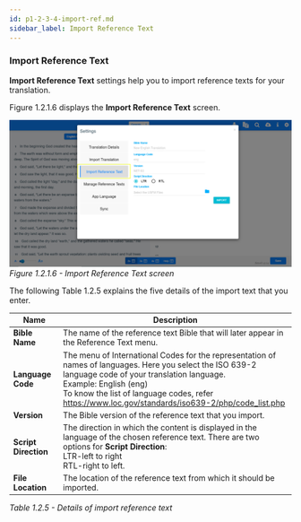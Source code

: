 ```yaml
---
id: p1-2-3-4-import-ref.md
sidebar_label: Import Reference Text
---
```


### Import Reference Text

**Import Reference Text** settings help you to import reference texts for your translation.

Figure 1.2.1.6 displays the **Import Reference Text** screen.

![alt text](../../../../../../static/AutographaLiveImages/Getting_Started/import-reference-text-fig-1.2.1.6.jpg 'Import Reference Text screen')
_Figure 1.2.1.6 - Import Reference Text screen_

The following Table 1.2.5 explains the five details of the import text that you enter.

| Name                 | Description                                                                                                                                                                                                                                                                                   |
| -------------------- | --------------------------------------------------------------------------------------------------------------------------------------------------------------------------------------------------------------------------------------------------------------------------------------------- |
| **Bible Name**       | The name of the reference text Bible that will later appear in the Reference Text menu.                                                                                                                                                                                                       |
| **Language Code**    | The menu of International Codes for the representation of names of languages. Here you select the ISO 639-2 language code of your translation language. <br/> Example: English (eng) <br/> To know the list of language codes, refer https://www.loc.gov/standards/iso639-2/php/code_list.php |
| **Version**          | The Bible version of the reference text that you import.                                                                                                                                                                                                                                      |
| **Script Direction** | The direction in which the content is displayed in the language of the chosen reference text. There are two options for **Script Direction**: <br/> LTR-left to right <br/> RTL-right to left.                                                                                                |
| **File Location**    | The location of the reference text from which it should be imported.                                                                                                                                                                                                                          |

_Table 1.2.5 - Details of import reference text_
